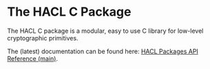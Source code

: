 # The HACL C Package

The HACL C package is a modular, easy to use C library for low-level
cryptographic primitives.

The (latest) documentation can be found here: [HACL Packages API Reference (main)](../c/main/index.html).
